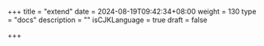 +++
title = "extend"
date = 2024-08-19T09:42:34+08:00
weight = 130
type = "docs"
description = ""
isCJKLanguage = true
draft = false

+++

